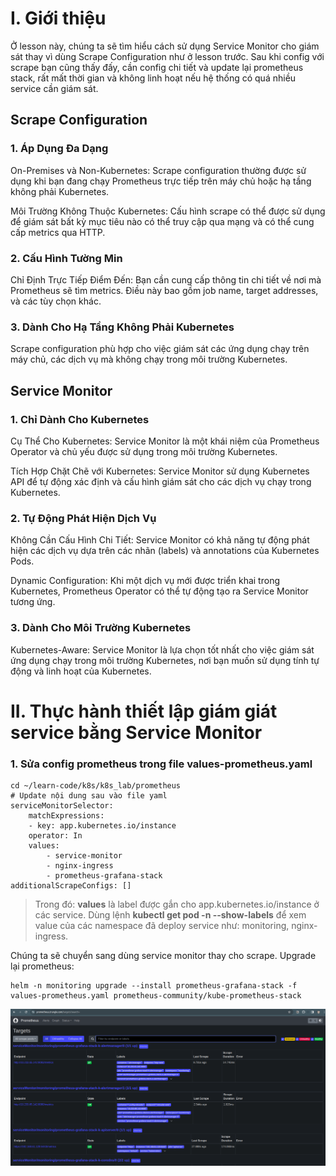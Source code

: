 # I. Giới thiệu

Ở lesson này, chúng ta sẽ tìm hiểu cách sử dụng Service Monitor cho giám sát thay vì dùng Scrape Configuration như ở lesson trước. Sau khi config với scrape bạn cũng thấy đấy, cần config chi tiết và update lại prometheus stack, rất mất thời gian và không linh hoạt nếu hệ thống có quá nhiều service cần giám sát.

## Scrape Configuration

### 1. Áp Dụng Đa Dạng

On-Premises và Non-Kubernetes: Scrape configuration thường được sử dụng khi bạn đang chạy Prometheus trực tiếp trên máy chủ hoặc hạ tầng không phải Kubernetes.

Môi Trường Không Thuộc Kubernetes: Cấu hình scrape có thể được sử dụng để giám sát bất kỳ mục tiêu nào có thể truy cập qua mạng và có thể cung cấp metrics qua HTTP.

### 2. Cấu Hình Tường Min

Chỉ Định Trực Tiếp Điểm Đến: Bạn cần cung cấp thông tin chi tiết về nơi mà Prometheus sẽ tìm metrics. Điều này bao gồm job name, target addresses, và các tùy chọn khác.

### 3. Dành Cho Hạ Tầng Không Phải Kubernetes

Scrape configuration phù hợp cho việc giám sát các ứng dụng chạy trên máy chủ, các dịch vụ mà không chạy trong môi trường Kubernetes.

## Service Monitor

### 1. Chỉ Dành Cho Kubernetes

Cụ Thể Cho Kubernetes: Service Monitor là một khái niệm của Prometheus Operator và chủ yếu được sử dụng trong môi trường Kubernetes.

Tích Hợp Chặt Chẽ với Kubernetes: Service Monitor sử dụng Kubernetes API để tự động xác định và cấu hình giám sát cho các dịch vụ chạy trong Kubernetes.

### 2. Tự Động Phát Hiện Dịch Vụ

Không Cần Cấu Hình Chi Tiết: Service Monitor có khả năng tự động phát hiện các dịch vụ dựa trên các nhãn (labels) và annotations của Kubernetes Pods.

Dynamic Configuration: Khi một dịch vụ mới được triển khai trong Kubernetes, Prometheus Operator có thể tự động tạo ra Service Monitor tương ứng.

### 3. Dành Cho Môi Trường Kubernetes

Kubernetes-Aware: Service Monitor là lựa chọn tốt nhất cho việc giám sát ứng dụng chạy trong môi trường Kubernetes, nơi bạn muốn sử dụng tính tự động và linh hoạt của Kubernetes.


# II. Thực hành thiết lập giám giát service bằng Service Monitor

### 1. Sửa config prometheus trong file values-prometheus.yaml

```shell
cd ~/learn-code/k8s/k8s_lab/prometheus
# Update nội dung sau vào file yaml
serviceMonitorSelector:
    matchExpressions:
    - key: app.kubernetes.io/instance
    operator: In
    values:
        - service-monitor
        - nginx-ingress       
        - prometheus-grafana-stack
additionalScrapeConfigs: []
```

>Trong đó: **values** là label được gắn cho app.kubernetes.io/instance ở các service. Dùng lệnh **kubectl get pod -n <namespace> --show-labels** để xem value của các namespace đã deploy service như: monitoring, nginx-ingress.

Chúng ta sẽ chuyển sang dùng service monitor thay cho scrape. Upgrade lại prometheus:
```shell
helm -n monitoring upgrade --install prometheus-grafana-stack -f values-prometheus.yaml prometheus-community/kube-prometheus-stack
```
<p align="center"><img src="./images/9_service_monitor_with_prometheus/prometheus_service_monitor.png" alt="Prometheus Targets"></p>